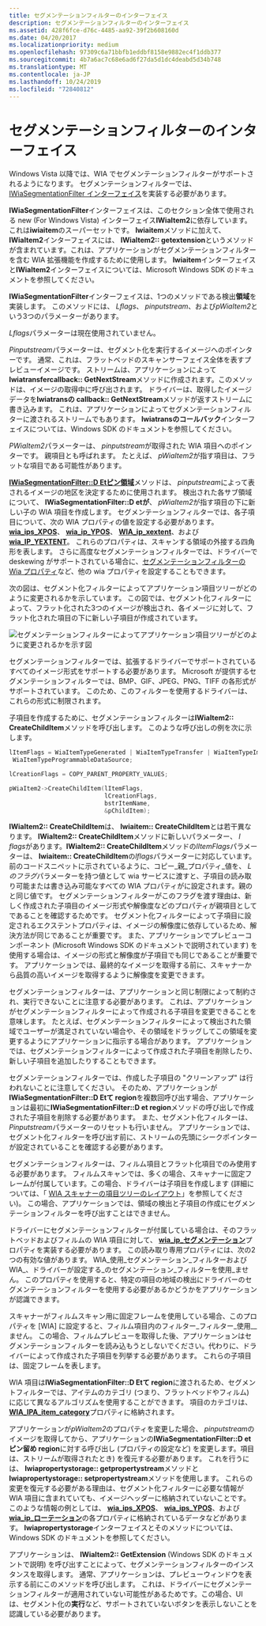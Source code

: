 ```yaml
---
title: セグメンテーションフィルターのインターフェイス
description: セグメンテーションフィルターのインターフェイス
ms.assetid: 428f6fce-d76c-4485-aa92-39f2b608160d
ms.date: 04/20/2017
ms.localizationpriority: medium
ms.openlocfilehash: 97309c6a71bbfb1eddbf8158e9882ec4f1ddb377
ms.sourcegitcommit: 4b7a6ac7c68e6ad6f27da5d1dc4deabd5d34b748
ms.translationtype: MT
ms.contentlocale: ja-JP
ms.lasthandoff: 10/24/2019
ms.locfileid: "72840812"
---
```

# <a name="interfaces-for-segmentation-filters"></a>セグメンテーションフィルターのインターフェイス





Windows Vista 以降では、WIA でセグメンテーションフィルターがサポートされるようになります。 セグメンテーションフィルターでは、 [IWiaSegmentationFilter インターフェイス](https://docs.microsoft.com/windows-hardware/drivers/ddi/wia_lh/nn-wia_lh-iwiasegmentationfilter)を実装する必要があります。

**IWiaSegmentationFilter**インターフェイスは、このセクション全体で使用される new (For Windows Vista) インターフェイス**IWiaItem2**に依存しています。これは**iwiaitem**のスーパーセットです。 **Iwiaitem**メソッドに加えて、 **IWiaItem2**インターフェイスには、 **IWiaItem2:: getextension**というメソッドが含まれています。これは、アプリケーションがセグメンテーションフィルターを含む WIA 拡張機能を作成するために使用します。 **Iwiaitem**インターフェイスと**IWiaItem2**インターフェイスについては、Microsoft Windows SDK のドキュメントを参照してください。

**IWiaSegmentationFilter**インターフェイスは、1つのメソッドである検出**領域**を実装します。 このメソッドには、 *Lflags*、 *pinputstream*、および*pWiaItem2*という3つのパラメーターがあります。

*Lflags*パラメーターは現在使用されていません。

*Pinputstream*パラメーターは、セグメント化を実行するイメージへのポインターです。 通常、これは、フラットベッドのスキャンサーフェイス全体を表すプレビューイメージです。 ストリームは、アプリケーションによって**Iwiatransfercallback:: GetNextStream**メソッドに作成されます。このメソッドは、イメージの取得中に呼び出されます。 ドライバーは、取得したイメージデータを**Iwiatransの callback:: GetNextStream**メソッドが返すストリームに書き込みます。 これは、アプリケーションによってセグメンテーションフィルターに渡されるストリームでもあります。 **Iwiatransのコールバック**インターフェイスについては、Windows SDK のドキュメントを参照してください。

*PWiaItem2*パラメーターは、 *pinputstream*が取得された WIA 項目へのポインターです。 親項目とも呼ばれます。 たとえば、 *pWiaItem2*が指す項目は、フラットな項目である可能性があります。

[**IWiaSegmentationFilter::D Etピン領域**](https://docs.microsoft.com/windows-hardware/drivers/ddi/wia_lh/nf-wia_lh-iwiasegmentationfilter-detectregions)メソッドは、 *pinputstream*によって表されるイメージの地区を決定するために使用されます。 検出された各サブ領域について、 **IWiaSegmentationFilter::D etが**、 *pWiaItem2*が指す項目の下に新しい子の WIA 項目を作成します。 セグメンテーションフィルターでは、各子項目について、次の WIA プロパティの値を設定する必要があります。 [**wia\_ips\_XPOS**](https://docs.microsoft.com/windows-hardware/drivers/image/wia-ips-xpos)、 [**wia\_ip\_YPOS**](https://docs.microsoft.com/windows-hardware/drivers/image/wia-ips-ypos)、 [**WIA\_ip\_xextent**](https://docs.microsoft.com/windows-hardware/drivers/image/wia-ips-xextent)、および[**wia\_IP\_YEXTENT**](https://docs.microsoft.com/windows-hardware/drivers/image/wia-ips-yextent)。 これらのプロパティは、スキャンする領域の外接する四角形を表します。 さらに高度なセグメンテーションフィルターでは、ドライバーで deskewing がサポートされている場合に、[セグメンテーションフィルターの Wia プロパティ](wia-properties-for-segmentation-filters.md)など、他の wia プロパティを設定することもできます。

次の図は、セグメント化フィルターによってアプリケーション項目ツリーがどのように変更されるかを示しています。 この図では、セグメント化フィルターによって、フラット化された3つのイメージが検出され、各イメージに対して、フラット化された項目の下に新しい子項目が作成されています。

![セグメンテーションフィルターによってアプリケーション項目ツリーがどのように変更されるかを示す図](images/art-segmentation2.png)

セグメンテーションフィルターでは、拡張するドライバーでサポートされているすべてのイメージ形式をサポートする必要があります。 Microsoft が提供するセグメンテーションフィルターでは、BMP、GIF、JPEG、PNG、TIFF の各形式がサポートされています。 このため、このフィルターを使用するドライバーは、これらの形式に制限されます。

子項目を作成するために、セグメンテーションフィルターは**IWiaItem2:: CreateChildItem**メソッドを呼び出します。 このような呼び出しの例を次に示します。

```cpp
lItemFlags = WiaItemTypeGenerated | WiaItemTypeTransfer | WiaItemTypeImage | WiaItemTypeFile |
 WiaItemTypeProgrammableDataSource;

lCreationFlags = COPY_PARENT_PROPERTY_VALUES;

pWiaItem2->CreateChildItem(lItemFlags,
                           lCreationFlags,
                           bstrItemName,
                           &pChildItem);
```

**IWiaItem2:: CreateChildItem**は、 **Iwiaitem:: CreateChildItem**とは若干異なります。 **IWiaItem2:: CreateChildItem**メソッドに新しいパラメーター、 *l flags*があります。**IWiaItem2:: CreateChildItem**メソッドの*lItemFlags*パラメーターは、 **Iwiaitem:: CreateChildItem**の*lflags*パラメーターに対応しています。 前のコードスニペットに示されているように、コピー\_親\_プロパティ\_値を、 *Lのフラグ*パラメーターを持つ値として wia サービスに渡すと、子項目の読み取り可能または書き込み可能なすべての WIA プロパティがに設定されます。親のと同じ値です。 セグメンテーションフィルターがこのフラグを渡す理由は、新しく作成された子項目のイメージ形式や解像度などのプロパティが親項目としてであることを確認するためです。 セグメント化フィルターによって子項目に設定されるエクステントプロパティは、イメージの解像度に依存しているため、解決方法が同じであることが重要です。 また、アプリケーションでプレビューコンポーネント (Microsoft Windows SDK のドキュメントで説明されています) を使用する場合は、イメージの形式と解像度が子項目でも同じであることが重要です。 アプリケーションでは、最終的なイメージを取得する前に、スキャナーから品質の高いイメージを取得するように解像度を変更できます。

セグメンテーションフィルターは、アプリケーションと同じ制限によって制約され、実行できないことに注意する必要があります。 これは、アプリケーションがセグメンテーションフィルターによって作成される子項目を変更できることを意味します。 たとえば、セグメンテーションフィルターによって検出された領域でユーザーが満足されていない場合や、その領域をドラッグしてこの領域を変更するようにアプリケーションに指示する場合があります。 アプリケーションでは、セグメンテーションフィルターによって作成された子項目を削除したり、新しい子項目を追加したりすることもできます。

セグメンテーションフィルターでは、作成した子項目の "クリーンアップ" は行われないことに注意してください。 そのため、アプリケーションが**IWiaSegmentationFilter::D Etて region**を複数回呼び出す場合、アプリケーションは最初に**IWiaSegmentationFilter::D et region**メソッドの呼び出しで作成された子項目を削除する必要があります。 また、セグメント化フィルターは、 *Pinputstream*パラメーターのリセットも行いません。 アプリケーションでは、セグメント化フィルターを呼び出す前に、ストリームの先頭にシークポインターが設定されていることを確認する必要があります。

セグメンテーションフィルターは、フィルム項目とフラット化項目でのみ使用する必要があります。 フィルムスキャンでは、多くの場合、スキャナーに固定フレームが付属しています。この場合、ドライバーは子項目を作成します (詳細については、「 [WIA スキャナーの項目ツリーのレイアウト](wia-scanner-item-tree-layout.md)」を参照してください)。 この場合、アプリケーションでは、領域の検出と子項目の作成にセグメンテーションフィルターを呼び出すことはできません。

ドライバーにセグメンテーションフィルターが付属している場合は、そのフラットベッドおよびフィルムの WIA 項目に対して、 [**wia\_ip\_セグメンテーション**](https://docs.microsoft.com/windows-hardware/drivers/image/wia-ips-segmentation)プロパティを実装する必要があります。 この読み取り専用プロパティには、次の2つの有効な値があります。 WIA\_使用\_セグメンテーション\_フィルターおよび WIA\_、ドライバーが設定する\_のセグメンテーション\_フィルターを使用\_ません。 このプロパティを使用すると、特定の項目の地域の検出にドライバーのセグメンテーションフィルターを使用する必要があるかどうかをアプリケーションが認識できます。

スキャナーがフィルムスキャン用に固定フレームを使用している場合、このプロパティを [WIA] に設定すると、フィルム項目内のフィルター\_フィルター\_使用\_\_ません。 この場合、フィルムプレビューを取得した後、アプリケーションはセグメンテーションフィルターを読み込もうとしないでください。代わりに、ドライバーによって作成された子項目を列挙する必要があります。 これらの子項目は、固定フレームを表します。

WIA 項目は**IWiaSegmentationFilter::D Etて region**に渡されるため、セグメントフィルターでは、アイテムのカテゴリ (つまり、フラットベッドやフィルム) に応じて異なるアルゴリズムを使用することができます。 項目のカテゴリは、 [**WIA\_IPA\_item\_category**](https://docs.microsoft.com/windows-hardware/drivers/image/wia-ipa-item-category)プロパティに格納されます。

アプリケーションが*pWiaItem2*のプロパティを変更した場合、 *pinputstream*のイメージを取得してから、アプリケーションの**IWiaSegmentationFilter::D etピン留め region**に対する呼び出し (プロパティの設定など) を変更します。項目は、ストリームが取得されたとき) を復元する必要があります。 これを行うには、 **Iwiapropertystorage:: getpropertystream**メソッドと**Iwiapropertystorage:: setpropertystream**メソッドを使用します。 これらの変更を復元する必要がある理由は、セグメント化フィルターに必要な情報が WIA 項目に含まれていても、イメージヘッダーに格納されていないことです。 このような情報の例としては、 [**wia\_ips\_XPOS**](https://docs.microsoft.com/windows-hardware/drivers/image/wia-ips-xpos)、 [**wia\_ips\_YPOS**](https://docs.microsoft.com/windows-hardware/drivers/image/wia-ips-ypos)、および[**wia\_ip\_ローテーション**](https://docs.microsoft.com/windows-hardware/drivers/image/wia-ips-rotation)の各プロパティに格納されているデータなどがあります。 **Iwiapropertystorage**インターフェイスとそのメソッドについては、Windows SDK のドキュメントを参照してください。

アプリケーションは、 **IWiaItem2:: GetExtension** (Windows SDK のドキュメントで説明) を呼び出すことによって、セグメンテーションフィルターのインスタンスを取得します。 通常、アプリケーションは、プレビューウィンドウを表示する前にこのメソッドを呼び出します。 これは、ドライバーにセグメンテーションフィルターが適用されていない可能性があるためです。この場合、UI は、セグメント化の**実行**など、サポートされていないボタンを表示しないことを認識している必要があります。

 

 




